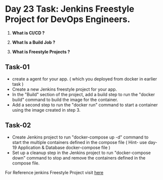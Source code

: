 # Day 23 Task: Jenkins Freestyle Project for DevOps Engineers.


1. **What is CI/CD ?**

2. **What Is a Build Job ?**

3. **What is Freestyle Projects ?**


## Task-01

- create a agent for your app. ( which you deployed from docker in earlier task )
- Create a new Jenkins freestyle project for your app.
- In the "Build" section of the project, add a build step to run the "docker build" command to build the image for the container.
- Add a second step to run the "docker run" command to start a container using the image created in step 3.

## Task-02

- Create Jenkins project to run "docker-compose up -d" command to start the multiple containers defined in the compose file ( Hint- use day-19 Application & Database docker-compose file )
- Set up a cleanup step in the Jenkins project to run "docker-compose down" command to stop and remove the containers defined in the compose file.

For Reference jenkins Freestyle Project visit [here](https://youtu.be/wwNWgG5htxs)